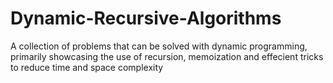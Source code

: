 # Dynamic-Recursive-Algorithms
 A collection of problems that can be solved with dynamic programming, primarily showcasing the use of recursion, memoization and effecient tricks to reduce time and space complexity
